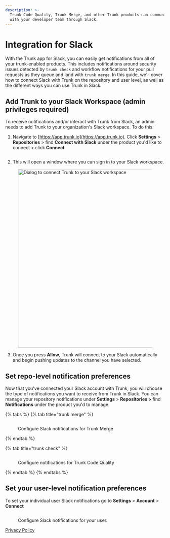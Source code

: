 ```yaml
---
description: >-
  Trunk Code Quality, Trunk Merge, and other Trunk products can communicate directly
  with your developer team through Slack.
---
```


# Integration for Slack

With the Trunk app for Slack, you can easily get notifications from all of your trunk-enabled products. This includes notifications around security issues detected by `trunk check` and workflow notifications for your pull requests as they queue and land with `trunk merge`. In this guide, we'll cover how to connect Slack with Trunk on the repository and user level, as well as the different ways you can use Trunk in Slack.

## Add Trunk to your Slack Workspace (admin privileges required)

To receive notifications and/or interact with Trunk from Slack, an admin needs to add Trunk to your organization's Slack workspace. To do this:

1.  Navigate to [https://app.trunk.io](https://app.trunk.io). Click **Settings** > **Repositories** > find **Connect with Slack** under the product you'd like to connect > click **Connect**

    <figure><img src="https://files.readme.io/14d4355-image.png" alt=""><figcaption></figcaption></figure>
2. This will open a window where you can sign in to your Slack workspace.

<div data-full-width="false">

<figure><img src="../.gitbook/assets/testtrunkintegration.slack.com_oauth_client_id=1523871431059.3961451315218&#x26;scope=incoming-webhook%2Cchannels%3Ajoin%2Cchannels%3Amanage&#x26;user_scope=&#x26;redirect_uri=https%3A%2F%2Fapp.trunk.io%2Fslack%2F07e100e0-5053-42ed-8d13-cd953bba3b42%3Frep.png" alt="Dialog to connect Trunk to your Slack workspace" width="563"><figcaption></figcaption></figure>

</div>

3. Once you press **Allow**, Trunk will connect to your Slack automatically and begin pushing updates to the channel you have selected.

## Set repo-level notification preferences

Now that you've connected your Slack account with Trunk, you will choose the type of notifications you want to receive from Trunk in Slack. You can manage your repository notifications under **Settings** > **Repositories >** find **Notifications** under the product you'd to manage.

{% tabs %}
{% tab title="trunk merge" %}
<figure><img src="../.gitbook/assets/Screenshot 2024-06-04 at 6.35.18 PM.png" alt=""><figcaption><p>Configure Slack notifications for Trunk Merge</p></figcaption></figure>
{% endtab %}

{% tab title="trunk check" %}
<figure><img src="../.gitbook/assets/Screenshot 2024-06-04 at 6.29.22 PM.png" alt=""><figcaption><p>Configure notifications for Trunk Code Quality</p></figcaption></figure>
{% endtab %}
{% endtabs %}

## Set your user-level notification preferences

To set your individual user Slack notifications go to **Settings** > **Account** > **Connect**

<figure><img src="../.gitbook/assets/Screenshot 2024-06-04 at 6.34.10 PM.png" alt=""><figcaption><p>Configure Slack notifications for your user.</p></figcaption></figure>

[Privacy Policy](https://trunk.io/privacy)
